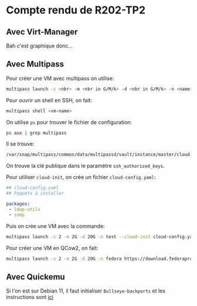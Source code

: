 # Compte rendu de R202-TP2

## Avec Virt-Manager

Bah c'est graphique donc...

## Avec Multipass

Pour créer une VM avec multipass on utilise:

```sh
multipass launch -c <nbr> -m <nbr in G/M/k> -d <nbr in G/M/k> -n <name> <image>
```

Pour ouvrir un shell en SSH, on fait:

```sh
multipass shell <vm-name>
```

On utilise `ps` pour trouver le fichier de configuration:

```sh
ps aux | grep multipass
```

Il se trouve:

```sh
/var/snap/multipass/common/data/multipassd/vault/instance/master/cloud-init-config.iso
```

On trouve la clé publique dans le paramètre `ssh_authorized_keys`.

Pour utiliser `cloud-init`, on crée un fichier `cloud-config.yaml`:

```yaml
## cloud-config.yaml
## Paquets à installer

packages:
 - ldap-utils
 - snmp
```

Puis on crée une VM avec la commande:

```sh
multipass launch -c 2 -m 2G -d 20G -n test --cloud-init cloud-config.yaml
```

Pour créer une VM en QCow2, on fait:

```sh
multipass launch -c 2 -m 2G -d 20G -n fedora https://download.fedoraproject.org/pub/fedora/linux/releases/38/Cloud/x86_64/images/Fedora-Cloud-Base-38-1.6.x86_64.qcow2
```

## Avec Quickemu

Si l'on est sur Debian 11, il faut initialiser `Bullseye-backports` et les instructions sont [ici](https://wiki.debian.org/Backports)

